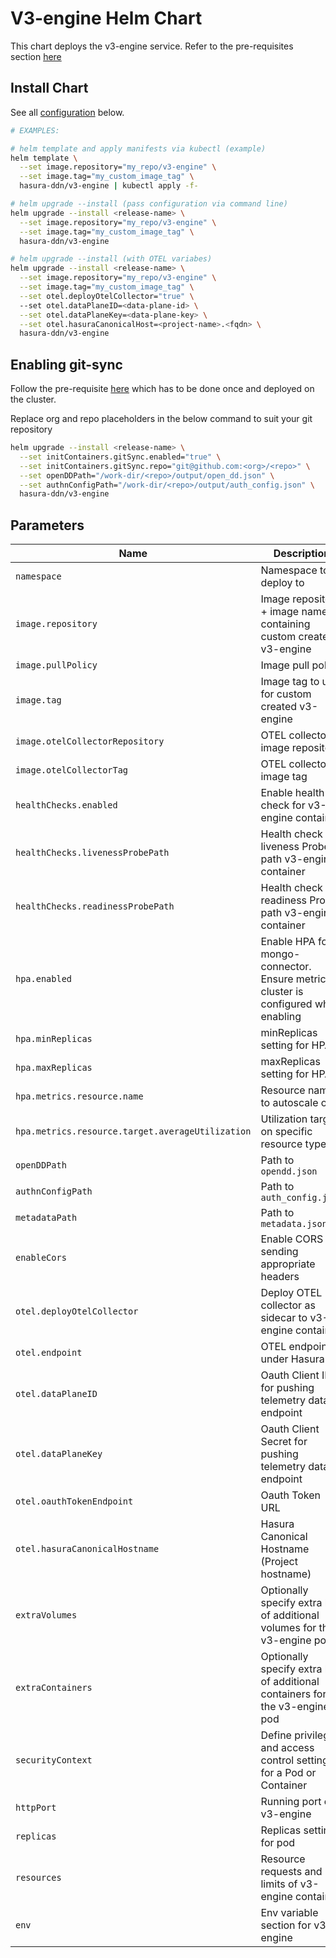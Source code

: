 # V3-engine Helm Chart

This chart deploys the v3-engine service. Refer to the pre-requisites section [here](../../README.md#get-started)

## Install Chart

See all [configuration](#parameters) below.

```bash
# EXAMPLES:

# helm template and apply manifests via kubectl (example)
helm template \
  --set image.repository="my_repo/v3-engine" \
  --set image.tag="my_custom_image_tag" \
  hasura-ddn/v3-engine | kubectl apply -f-

# helm upgrade --install (pass configuration via command line)
helm upgrade --install <release-name> \
  --set image.repository="my_repo/v3-engine" \
  --set image.tag="my_custom_image_tag" \
  hasura-ddn/v3-engine

# helm upgrade --install (with OTEL variabes)
helm upgrade --install <release-name> \
  --set image.repository="my_repo/v3-engine" \
  --set image.tag="my_custom_image_tag" \
  --set otel.deployOtelCollector="true" \  
  --set otel.dataPlaneID=<data-plane-id> \
  --set otel.dataPlaneKey=<data-plane-key> \
  --set otel.hasuraCanonicalHost=<project-name>.<fqdn> \
  hasura-ddn/v3-engine
```

## Enabling git-sync

Follow the pre-requisite [here](../../README.md#using-git-for-metadata-files) which has to be done once and deployed on the cluster.

Replace org and repo placeholders in the below command to suit your git repository

```bash
helm upgrade --install <release-name> \
  --set initContainers.gitSync.enabled="true" \
  --set initContainers.gitSync.repo="git@github.com:<org>/<repo>" \
  --set openDDPath="/work-dir/<repo>/output/open_dd.json" \
  --set authnConfigPath="/work-dir/<repo>/output/auth_config.json" \
  hasura-ddn/v3-engine
```

## Parameters 

| Name                                              | Description                                                                                                | Value                           |
| ------------------------------------------------- | ---------------------------------------------------------------------------------------------------------- | ------------------------------- |
| `namespace`                                       | Namespace to deploy to                                                                                     | `"default"`                     |
| `image.repository`                                | Image repository + image name containing custom created v3-engine                                          | `""`                            |
| `image.pullPolicy`                                | Image pull policy                                                                                          | `Always`                        |
| `image.tag`                                       | Image tag to use for custom created v3-engine                                                             | `""`                            |
| `image.otelCollectorRepository`                   | OTEL collector image repository                                                                            | `otel/opentelemetry-collector`        |
| `image.otelCollectorTag`                          | OTEL collector image tag                                                                                   | `0.104.0`                              |
| `healthChecks.enabled`                            | Enable health check for v3-engine container                                                               | `true`                         |
| `healthChecks.livenessProbePath`                  | Health check liveness Probe path v3-engine container                                                      | `"/health"`                       |
| `healthChecks.readinessProbePath`                 | Health check readiness Probe path v3-engine container                                                     | `"/health"`                       |
| `hpa.enabled`                                     | Enable HPA for mongo-connector.  Ensure metrics cluster is configured when enabling                        | `false`                       |
| `hpa.minReplicas`                                 | minReplicas setting for HPA                                                                                | `2`                       |
| `hpa.maxReplicas`                                 | maxReplicas setting for HPA                                                                                | `4`                       |
| `hpa.metrics.resource.name`                       | Resource name to autoscale on                                                                              | ``                       |
| `hpa.metrics.resource.target.averageUtilization`  | Utilization target on specific resource type                                                               | ``                       |
| `openDDPath`                                      | Path to `opendd.json`                                                                                      | `/md/open_dd.json`              |
| `authnConfigPath`                                 | Path to `auth_config.json`                                                                                 | `/md/auth_config.json`          |
| `metadataPath`                                    | Path to `metadata.json`                                                                                    | `/md/metadata.json`             |
| `enableCors`                                      | Enable CORS by sending appropriate headers                                                                 | `true`                          |
| `otel.deployOtelCollector`                        | Deploy OTEL collector as sidecar to v3-engine container                                                   | `true`                          |
| `otel.endpoint`                                   | OTEL endpoint under Hasura                                                                                 | `https://gateway.otlp.hasura.io:443`                         |
| `otel.dataPlaneID`                                | Oauth Client ID for pushing telemetry data to endpoint                                                     | `""`                         |
| `otel.dataPlaneKey`                               | Oauth Client Secret for pushing telemetry data to endpoint                                                 | `""`                         |
| `otel.oauthTokenEndpoint`                         | Oauth Token URL                                                                                            | `"https://ddn-oauth.pro.hasura.io/oauth2/token"`                         |
| `otel.hasuraCanonicalHostname`                    | Hasura Canonical Hostname (Project hostname)                                                               | `""`                         |
| `extraVolumes`                                    | Optionally specify extra list of additional volumes for the v3-engine pod                                 | `[]`                               |
| `extraContainers`                                 | Optionally specify extra list of additional containers for the v3-engine pod                              | `[]`                               |
| `securityContext`                                 | Define privilege and access control settings for a Pod or Container                                        | `{}`                               |
| `httpPort`                                        | Running port of v3-engine                                                                                 | `3000`                          |
| `replicas`                                        | Replicas setting for pod                                                                                   | `1`                             |
| `resources`                                       | Resource requests and limits of v3-engine container                                                       | `{}`                               |
| `env`                                             | Env variable section for v3-engine                                                                        | `[]`                               |
